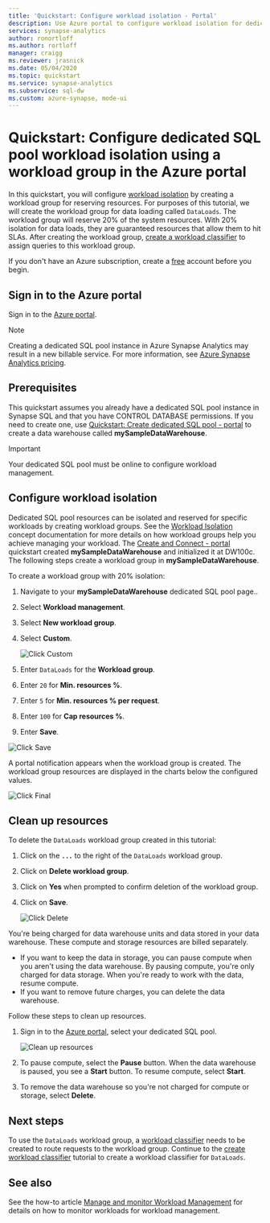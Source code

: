```yaml
---
title: 'Quickstart: Configure workload isolation - Portal'
description: Use Azure portal to configure workload isolation for dedicated SQL pool.
services: synapse-analytics
author: ronortloff
ms.author: rortloff
manager: craigg
ms.reviewer: jrasnick
ms.date: 05/04/2020
ms.topic: quickstart
ms.service: synapse-analytics
ms.subservice: sql-dw
ms.custom: azure-synapse, mode-ui
---
```


# Quickstart: Configure dedicated SQL pool workload isolation using a workload group in the Azure portal

In this quickstart, you will configure [workload isolation](sql-data-warehouse-workload-isolation.md) by creating a workload group for reserving resources.  For purposes of this tutorial, we will create the workload group for data loading called `DataLoads`. The workload group will reserve 20% of the system resources.  With 20% isolation for data loads, they are guaranteed resources that allow them to hit SLAs.  After creating the workload group, [create a workload classifier](quickstart-create-a-workload-classifier-portal.md) to assign queries to this workload group.


If you don't have an Azure subscription, create a [free](https://azure.microsoft.com/free/) account before you begin.


## Sign in to the Azure portal

Sign in to the [Azure portal](https://portal.azure.com/).

> [!NOTE]
> Creating a dedicated SQL pool instance in Azure Synapse Analytics may result in a new billable service.  For more information, see [Azure Synapse Analytics pricing](https://azure.microsoft.com/pricing/details/sql-data-warehouse/).

## Prerequisites

This quickstart assumes you already have a dedicated SQL pool instance in Synapse SQL and that you have CONTROL DATABASE permissions. If you need to create one, use [Quickstart: Create dedicated SQL pool - portal](../quickstart-create-sql-pool-portal.md) to create a data warehouse called **mySampleDataWarehouse**.

>[!IMPORTANT] 
>Your dedicated SQL pool must be online to configure workload management. 

## Configure workload isolation

Dedicated SQL pool resources can be isolated and reserved for specific workloads by creating workload groups.  See the [Workload Isolation](sql-data-warehouse-workload-isolation.md) concept documentation for more details on how workload groups help you achieve managing your workload.  The [Create and Connect - portal](create-data-warehouse-portal.md) quickstart created **mySampleDataWarehouse** and initialized it at DW100c. The following steps create a workload group in **mySampleDataWarehouse**.

To create a workload group with 20% isolation:
1.	Navigate to your **mySampleDataWarehouse** dedicated SQL pool page..
1.	Select  **Workload management**.
1.	Select **New workload group**.
1.	Select **Custom**.

    ![Click Custom](./media/quickstart-configure-workload-isolation-portal/create-wg.png)

6.	Enter `DataLoads` for the **Workload group**.
7.	Enter `20` for **Min. resources %**.
8.	Enter `5` for **Min. resources % per request**.
9.	Enter `100` for **Cap resources %**.
10. Enter **Save**.

   ![Click Save](./media/quickstart-configure-workload-isolation-portal/configure-wg.png)

A portal notification appears when the workload group is created.  The workload group resources are displayed in the charts below the configured values.

   ![Click Final](./media/quickstart-configure-workload-isolation-portal/display-wg.png)

## Clean up resources

To delete the `DataLoads` workload group created in this tutorial:
1. Click on the **`...`** to the right of the `DataLoads` workload group.
2. Click on **Delete workload group**.
3. Click on **Yes** when prompted to confirm deletion of the workload group.
4. Click on **Save**.

   ![Click Delete](./media/quickstart-configure-workload-isolation-portal/delete-wg.png)



You're being charged for data warehouse units and data stored in your data warehouse. These compute and storage resources are billed separately.

- If you want to keep the data in storage, you can pause compute when you aren't using the data warehouse. By pausing compute, you're only charged for data storage. When you're ready to work with the data, resume compute.
- If you want to remove future charges, you can delete the data warehouse.

Follow these steps to clean up resources.

1. Sign in to the [Azure portal](https://portal.azure.com), select your dedicated SQL pool.

    ![Clean up resources](./media/load-data-from-azure-blob-storage-using-polybase/clean-up-resources.png)

2. To pause compute, select the **Pause** button. When the data warehouse is paused, you see a **Start** button.  To resume compute, select **Start**.

3. To remove the data warehouse so you're not charged for compute or storage, select **Delete**.

## Next steps

To use the `DataLoads` workload group, a [workload classifier](/sql/t-sql/statements/create-workload-classifier-transact-sql?toc=/azure/synapse-analytics/sql-data-warehouse/toc.json&bc=/azure/synapse-analytics/sql-data-warehouse/breadcrumb/toc.json&view=azure-sqldw-latest&preserve-view=true) needs to be created to route requests to the workload group.  Continue to the [create workload classifier](quickstart-create-a-workload-classifier-portal.md) tutorial to create a workload classifier for `DataLoads`.

## See also
See the how-to article [Manage and monitor Workload Management](sql-data-warehouse-how-to-manage-and-monitor-workload-importance.md) for details on how to monitor workloads for workload management.

